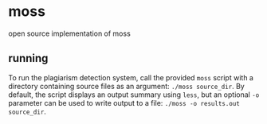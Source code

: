 # moss
open source implementation of moss

## running
To run the plagiarism detection system, call the provided `moss` script with a directory containing source files as an argument: `./moss source_dir`.
By default, the script displays an output summary using `less`, but an optional `-o` parameter can be used to write output to a file: `./moss -o results.out source_dir`.
